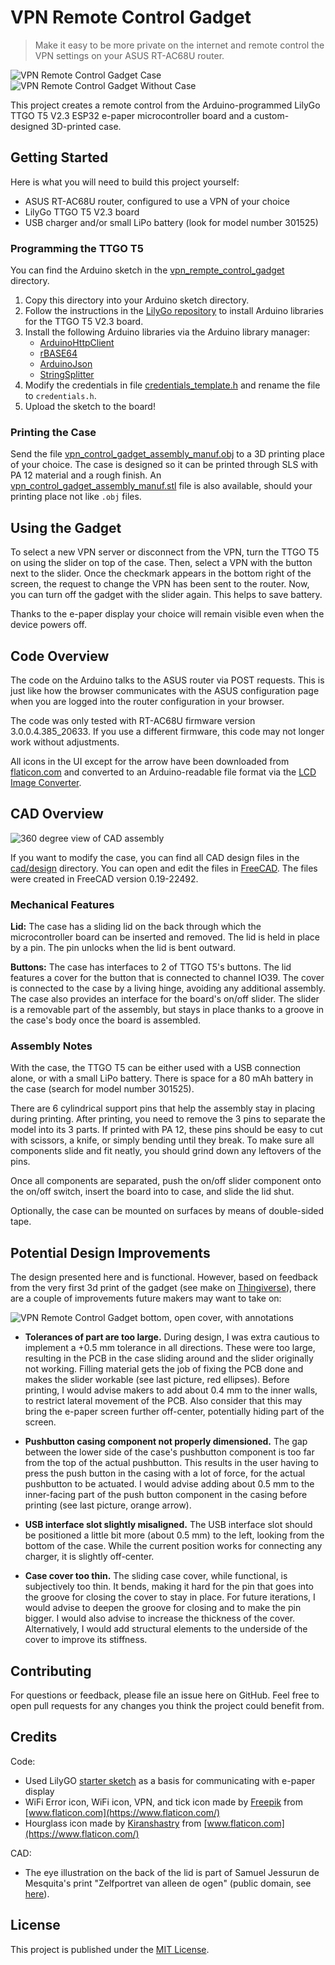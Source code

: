 # VPN Remote Control Gadget

> Make it easy to be more private on the internet and remote control the VPN settings on your ASUS RT-AC68U router.

![VPN Remote Control Gadget Case](./docs/final_assembly_top.jpg)![VPN Remote Control Gadget Without Case](./docs/board.jpg)

This project creates a remote control from the Arduino-programmed LilyGo TTGO T5 V2.3 ESP32 e-paper microcontroller 
board and a custom-designed 3D-printed case.

## Getting Started

Here is what you will need to build this project yourself:
- ASUS RT-AC68U router, configured to use a VPN of your choice
- LilyGo TTGO T5 V2.3 board
- USB charger and/or small LiPo battery (look for model number 301525)

### Programming the TTGO T5

You can find the Arduino sketch in the [vpn_rempte_control_gadget](./arduino/vpn_rempte_control_gadget) directory. 

1. Copy this directory into your Arduino sketch directory.
2. Follow the instructions in the 
   [LilyGo repository](https://github.com/Xinyuan-LilyGO/LilyGo-T5-ink-series/tree/acffc2fce8a6d504aa812ce1f9745281bd57a4bc)
   to install Arduino libraries for the TTGO T5 V2.3 board.
3. Install the following Arduino libraries via the Arduino library manager:
   - [ArduinoHttpClient](https://github.com/arduino-libraries/ArduinoHttpClient/tree/7f36561e0bced5458516066ae09636e119cae0ed)
   - [rBASE64](https://github.com/boseji/rBASE64/tree/a127f41eea31d2de7abc91cff4b2d1f4521625ec)
   - [ArduinoJson](https://arduinojson.org/)
   - [StringSplitter](https://github.com/aharshac/StringSplitter/tree/faef239fcea57055ba7bddc35d4a6c47bc05a9b4)
4. Modify the credentials in file [credentials_template.h](./arduino/vpn_remote_control_gadget/credentials_template.h) 
   and rename the file to `credentials.h`.
5. Upload the sketch to the board!

### Printing the Case

Send the file [vpn_control_gadget_assembly_manuf.obj](./cad/manufacturing/vpn_remote_control_gadget_assembly_manuf.obj)
to a 3D printing place of your choice. The case is designed so it can be printed through SLS with PA 12 material and a
rough finish. An [vpn_control_gadget_assembly_manuf.stl](./cad/manufacturing/vpn_remote_control_gadget_assembly_manuf.stl)
file is also available, should your printing place not like `.obj` files.

## Using the Gadget

To select a new VPN server or disconnect from the VPN, turn the TTGO T5 on using the slider on top of the case. Then,
select a VPN with the button next to the slider. Once the checkmark appears in the bottom right of the screen, the
request to change the VPN has been sent to the router. Now, you can turn off the gadget with the slider again. This 
helps to save battery. 

Thanks to the e-paper display your choice will remain visible even when the device powers off.

## Code Overview

The code on the Arduino talks to the ASUS router via POST requests. This is just like how the browser communicates with
the ASUS configuration page when you are logged into the router configuration in your browser.

The code was only tested with RT-AC68U firmware version 3.0.0.4.385_20633. If you use a different firmware, this code
may not longer work without adjustments.

All icons in the UI except for the arrow have been downloaded from [flaticon.com](https://www.flaticon.com) and 
converted to an Arduino-readable file format via the [LCD Image Converter](https://lcd-image-converter.riuson.com).

## CAD Overview

![360 degree view of CAD assembly](./docs/360.gif)

If you want to modify the case, you can find all CAD design files in the [cad/design](./cad/design) directory. You can
open and edit the files in [FreeCAD](https://www.freecadweb.org/). The files were created in FreeCAD version 0.19-22492.

### Mechanical Features

**Lid:** The case has a sliding lid on the back through which the microcontroller board can be inserted and removed. 
The lid is held in place by a pin. The pin unlocks when the lid is bent outward.

**Buttons:** The case has interfaces to 2 of TTGO T5's buttons. The lid features a cover for the button that is 
connected to channel IO39. The cover is connected to the case by a living hinge, avoiding any additional assembly. 
The case also provides an interface for the board's on/off slider. The slider is a removable part of the assembly, 
but stays in place thanks to a groove in the case's body once the board is assembled.

### Assembly Notes

With the case, the TTGO T5 can be either used with a USB connection alone, or with a small LiPo battery. There is space 
for a 80 mAh battery in the case (search for model number 301525).

There are 6 cylindrical support pins that help the assembly stay in placing during printing. After printing, you need 
to remove the 3 pins to separate the model into its 3 parts. If printed with PA 12, these pins should be easy to cut 
with scissors, a knife, or simply bending until they break. To make sure all components slide and fit neatly, you should
 grind down any leftovers of the pins.

Once all components are separated, push the on/off slider component onto the on/off switch, insert the board into to 
case, and slide the lid shut.

Optionally, the case can be mounted on surfaces by means of double-sided tape.

## Potential Design Improvements

The design presented here and is functional. However, based on feedback from the very first 3d print of the gadget 
(see make on [Thingiverse](https://www.thingiverse.com/make:906624)), there are a couple of improvements future makers
may want to take on:

![VPN Remote Control Gadget bottom, open cover, with annotations](./docs/final_assembly_bottom_open_with_annotations.jpg)

- **Tolerances of part are too large.** During design, I was extra cautious to implement a +0.5 mm tolerance in all directions. 
These were too large, resulting in the PCB in the case sliding around and the slider originally not working. Filling material 
gets the job of fixing the PCB done and makes the slider workable (see last picture, red ellipses). Before printing, I 
would advise makers to add about 0.4 mm to the inner walls, to restrict lateral movement of the PCB. Also consider that 
this may bring the e-paper screen further off-center, potentially hiding part of the screen.

- **Pushbutton casing component not properly dimensioned.** The gap between the lower side of the case's pushbutton 
component is too far from the top of the actual pushbutton. This results in the user having to press the push button 
in the casing with a lot of force, for the actual pushbutton to be actuated. I would advise adding about 0.5 mm to 
the inner-facing part of the push button component in the casing before printing (see last picture, orange arrow).

- **USB interface slot slightly misaligned.** The USB interface slot should be positioned a little bit more (about
 0.5 mm) to the left, looking from the bottom of the case. While the current position works for connecting any charger,
 it is slightly off-center.

- **Case cover too thin.** The sliding case cover, while functional, is subjectively too thin. It bends, making it 
hard for the pin that goes into the groove for closing the cover to stay in place. For future iterations, I 
would advise to deepen the groove for closing and to make the pin bigger. I would also advise to increase the 
thickness of the cover. Alternatively, I would add structural elements to the underside of the cover to improve its stiffness.


## Contributing

For questions or feedback, please file an issue here on GitHub. Feel free to open pull requests for any changes you 
think the project could benefit from.

## Credits

Code:
 - Used LilyGO [starter sketch](https://github.com/Xinyuan-LilyGO/LilyGo-T5-ink-series/blob/acffc2fce8a6d504aa812ce1f9745281bd57a4bc/LilyGo_T5_V2.3/LilyGo_T5_V2.3.ino) as a basis for communicating with e-paper display
 - WiFi Error icon, WiFi icon, VPN, and tick icon made by [Freepik](https://www.flaticon.com/authors/freepik) from [www.flaticon.com](https://www.flaticon.com/)
 - Hourglass icon made by [Kiranshastry](https://www.flaticon.com/free-icon/hourglass_709705?term=hourglass&page=1&position=18&related_item_id=709705) from [www.flaticon.com](https://www.flaticon.com/)

CAD:
 - The eye illustration on the back of the lid is part of Samuel Jessurun de Mesquita's print 
   "Zelfportret van alleen de ogen" (public domain, see [here](http://hdl.handle.net/10934/RM0001.COLLECT.209046)).

## License

This project is published under the [MIT License](./LICENSE.md).